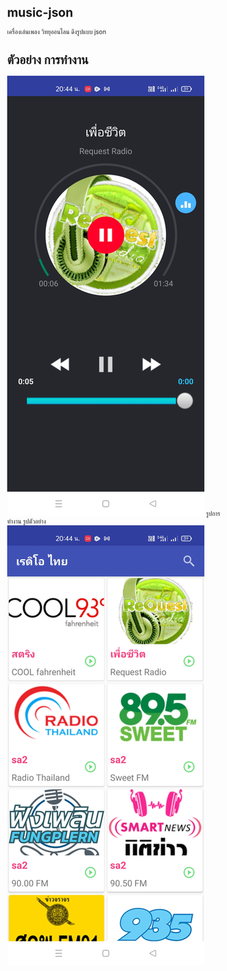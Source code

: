 # music-json

เครื่องเล่นเพลง วิทยุออนไลน ดึงรูปแบบ json

# ตัวอย่าง การทำงาน
<img src="https://github.com/savat88/music-json/blob/main/Screenshot_2021-05-30-20-44-56-14_9e4e68788611c37304a2b40f0425b7df.jpg"/>
รูปการทำงาน รูปตัวอย่าง
<img src="https://github.com/savat88/music-json/blob/main/Screenshot_2021-05-30-20-44-45-94_9e4e68788611c37304a2b40f0425b7df.jpg"/>


